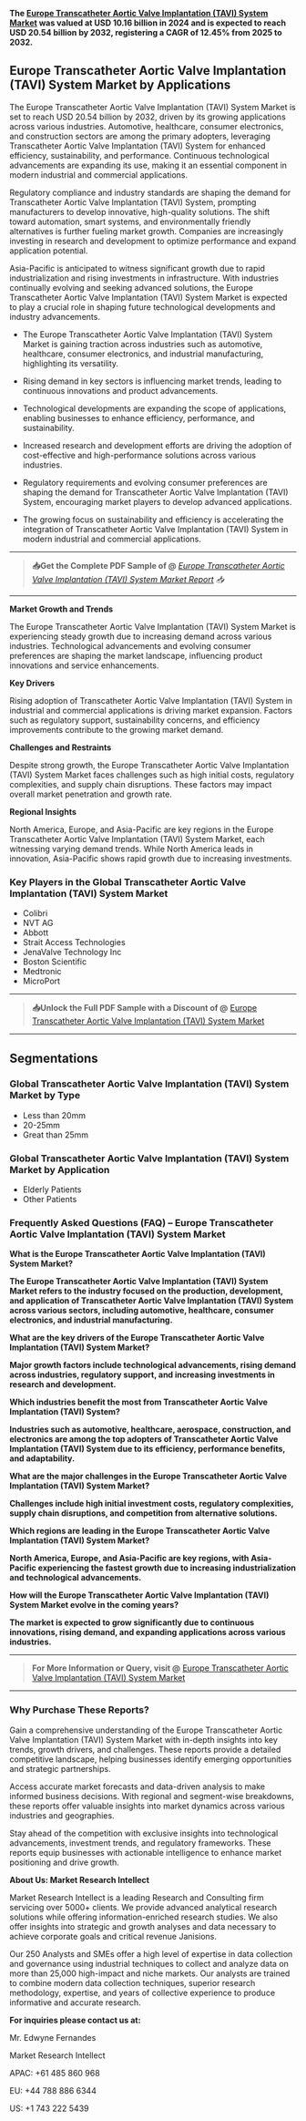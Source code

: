 <p><strong>The <a href="https://www.marketresearchintellect.com/download-sample/?rid=1081447&amp;utm_source=Pulse-April-Europe&amp;utm_medium=852">Europe Transcatheter Aortic Valve Implantation (TAVI) System Market</a> was valued at USD 10.16 billion in 2024 and is expected to reach USD 20.54 billion by 2032, registering a CAGR of 12.45% from 2025 to 2032.</strong></p><h2>Europe Transcatheter Aortic Valve Implantation (TAVI) System Market by Applications&nbsp;</h2><p><p>The Europe Transcatheter Aortic Valve Implantation (TAVI) System Market is set to reach USD 20.54 billion by 2032, driven by its growing applications across various industries. Automotive, healthcare, consumer electronics, and construction sectors are among the primary adopters, leveraging Transcatheter Aortic Valve Implantation (TAVI) System for enhanced efficiency, sustainability, and performance. Continuous technological advancements are expanding its use, making it an essential component in modern industrial and commercial applications.</p><p>Regulatory compliance and industry standards are shaping the demand for Transcatheter Aortic Valve Implantation (TAVI) System, prompting manufacturers to develop innovative, high-quality solutions. The shift toward automation, smart systems, and environmentally friendly alternatives is further fueling market growth. Companies are increasingly investing in research and development to optimize performance and expand application potential.</p><p>Asia-Pacific is anticipated to witness significant growth due to rapid industrialization and rising investments in infrastructure. With industries continually evolving and seeking advanced solutions, the Europe Transcatheter Aortic Valve Implantation (TAVI) System Market is expected to play a crucial role in shaping future technological developments and industry advancements.</p></p><ul><li><p>The Europe Transcatheter Aortic Valve Implantation (TAVI) System Market is gaining traction across industries such as automotive, healthcare, consumer electronics, and industrial manufacturing, highlighting its versatility.</p></li><li><p>Rising demand in key sectors is influencing market trends, leading to continuous innovations and product advancements.</p></li><li><p>Technological developments are expanding the scope of applications, enabling businesses to enhance efficiency, performance, and sustainability.</p></li><li><p>Increased research and development efforts are driving the adoption of cost-effective and high-performance solutions across various industries.</p></li><li><p>Regulatory requirements and evolving consumer preferences are shaping the demand for Transcatheter Aortic Valve Implantation (TAVI) System, encouraging market players to develop advanced applications.</p></li><li><p>The growing focus on sustainability and efficiency is accelerating the integration of Transcatheter Aortic Valve Implantation (TAVI) System in modern industrial and commercial applications.</p></li></ul><hr /><blockquote><p><strong><span class="font-[700]">📥Get the Complete PDF Sample of @ </span></strong><em><span class="font-[700]"><a href="https://www.marketresearchintellect.com/download-sample/?rid=1081447&amp;utm_source=Pulse-April-Europe&amp;utm_medium=852" target="_blank" data-tracking-control-name="article-ssr-frontend-pulse_little-text-block" data-tracking-will-navigate="" data-test-link="">Europe Transcatheter Aortic Valve Implantation (TAVI) System Market Report</a>&nbsp;📥</span></em></p></blockquote><hr /><p class="" data-start="77" data-end="360"><strong data-start="77" data-end="105">Market Growth and Trends</strong></p><p class="" data-start="77" data-end="360">The Europe Transcatheter Aortic Valve Implantation (TAVI) System Market is experiencing steady growth due to increasing demand across various industries. Technological advancements and evolving consumer preferences are shaping the market landscape, influencing product innovations and service enhancements.</p><p class="" data-start="362" data-end="606"><strong data-start="362" data-end="377">Key Drivers</strong></p><p class="" data-start="362" data-end="606">Rising adoption of Transcatheter Aortic Valve Implantation (TAVI) System in industrial and commercial applications is driving market expansion. Factors such as regulatory support, sustainability concerns, and efficiency improvements contribute to the growing market demand.</p><p class="" data-start="608" data-end="849"><strong data-start="608" data-end="637">Challenges and Restraints</strong></p><p class="" data-start="608" data-end="849">Despite strong growth, the Europe Transcatheter Aortic Valve Implantation (TAVI) System Market faces challenges such as high initial costs, regulatory complexities, and supply chain disruptions. These factors may impact overall market penetration and growth rate.</p><p class="" data-start="851" data-end="1095"><strong data-start="851" data-end="872">Regional Insights</strong></p><p class="" data-start="851" data-end="1095">North America, Europe, and Asia-Pacific are key regions in the Europe Transcatheter Aortic Valve Implantation (TAVI) System Market, each witnessing varying demand trends. While North America leads in innovation, Asia-Pacific shows rapid growth due to increasing investments.</p><p><h3>Key Players in the Global Transcatheter Aortic Valve Implantation (TAVI) System Market </h3><ul><li>Colibri</li><li> NVT AG</li><li> Abbott</li><li> Strait Access Technologies</li><li> JenaValve Technology Inc</li><li> Boston Scientific</li><li> Medtronic</li><li> MicroPort</li></ul></p><hr /><blockquote><p><strong>📥Unlock the Full PDF Sample with a Discount of @</strong> <a href="https://www.marketresearchintellect.com/ask-for-discount/?rid=1081447&amp;utm_source=Pulse-April-Europe&amp;utm_medium=852">Europe Transcatheter Aortic Valve Implantation (TAVI) System Market</a></p></blockquote><hr /><p><h2>Segmentations</h2><h3>Global Transcatheter Aortic Valve Implantation (TAVI) System Market by Type</h3><ul><li>Less than 20mm</li><li>20-25mm</li><li>Great than 25mm</li></ul><h3>Global Transcatheter Aortic Valve Implantation (TAVI) System Market by Application</h3><ul><li>Elderly Patients</li><li>Other Patients</li></ul></p><h3><strong>Frequently Asked Questions (FAQ) &ndash; Europe Transcatheter Aortic Valve Implantation (TAVI) System Market</strong></h3><p><strong>What is the Europe Transcatheter Aortic Valve Implantation (TAVI) System Market?</strong></p><p><strong>The Europe Transcatheter Aortic Valve Implantation (TAVI) System Market refers to the industry focused on the production, development, and application of Transcatheter Aortic Valve Implantation (TAVI) System across various sectors, including automotive, healthcare, consumer electronics, and industrial manufacturing.</strong></p><p><strong>What are the key drivers of the Europe Transcatheter Aortic Valve Implantation (TAVI) System Market?</strong></p><p><strong>Major growth factors include technological advancements, rising demand across industries, regulatory support, and increasing investments in research and development.</strong></p><p><strong>Which industries benefit the most from Transcatheter Aortic Valve Implantation (TAVI) System?</strong></p><p><strong>Industries such as automotive, healthcare, aerospace, construction, and electronics are among the top adopters of Transcatheter Aortic Valve Implantation (TAVI) System due to its efficiency, performance benefits, and adaptability.</strong></p><p><strong>What are the major challenges in the Europe Transcatheter Aortic Valve Implantation (TAVI) System Market?</strong></p><p><strong>Challenges include high initial investment costs, regulatory complexities, supply chain disruptions, and competition from alternative solutions.</strong></p><p><strong>Which regions are leading in the Europe Transcatheter Aortic Valve Implantation (TAVI) System Market?</strong></p><p><strong>North America, Europe, and Asia-Pacific are key regions, with Asia-Pacific experiencing the fastest growth due to increasing industrialization and technological advancements.</strong></p><p><strong>How will the Europe Transcatheter Aortic Valve Implantation (TAVI) System Market evolve in the coming years?</strong></p><p><strong>The market is expected to grow significantly due to continuous innovations, rising demand, and expanding applications across various industries.</strong></p><hr /><blockquote><p><span class="font-[700]"><strong>For More Information or Query, visit&nbsp;@</strong>&nbsp;</span><span class="font-[700]"><a href="https://www.marketresearchintellect.com/product/transcatheter-aortic-valve-implantation-tavi-system-market/?utm_source=Linkedin&utm_medium=852" target="_blank" data-tracking-control-name="article-ssr-frontend-pulse_little-text-block" data-tracking-will-navigate="" data-test-link="">Europe Transcatheter Aortic Valve Implantation (TAVI) System Market</a></span></p></blockquote><hr /><h3><strong data-start="0" data-end="31">Why Purchase These Reports?</strong></h3><p class="" data-start="35" data-end="297">Gain a comprehensive understanding of the Europe Transcatheter Aortic Valve Implantation (TAVI) System Market with in-depth insights into key trends, growth drivers, and challenges. These reports provide a detailed competitive landscape, helping businesses identify emerging opportunities and strategic partnerships.</p><p class="" data-start="299" data-end="540">Access accurate market forecasts and data-driven analysis to make informed business decisions. With regional and segment-wise breakdowns, these reports offer valuable insights into market dynamics across various industries and geographies.</p><p class="" data-start="542" data-end="784">Stay ahead of the competition with exclusive insights into technological advancements, investment trends, and regulatory frameworks. These reports equip businesses with actionable intelligence to enhance market positioning and drive growth.</p><p><strong><span class="font-[700]">About Us: Market Research Intellect</span></strong></p><p><span class="">Market Research Intellect is a leading Research and Consulting firm servicing over 5000+ clients. We provide advanced analytical research solutions while offering information-enriched research studies.&nbsp;</span>We also offer insights into strategic and growth analyses and data necessary to achieve corporate goals and critical revenue Janisions.</p><p><span class="">Our 250 Analysts and SMEs offer a high level of expertise in data collection and governance using industrial techniques to collect and analyze data on more than 25,000 high-impact and niche markets. Our analysts are trained to combine modern data collection techniques, superior research methodology, expertise, and years of collective experience to produce informative and accurate research.</span></p><p><strong>For inquiries please contact us at:</strong></p><p>Mr. Edwyne Fernandes</p><p>Market Research Intellect</p><p>APAC: +61 485 860 968</p><p>EU: +44 788 886 6344</p><p>US: +1 743 222 5439</p>